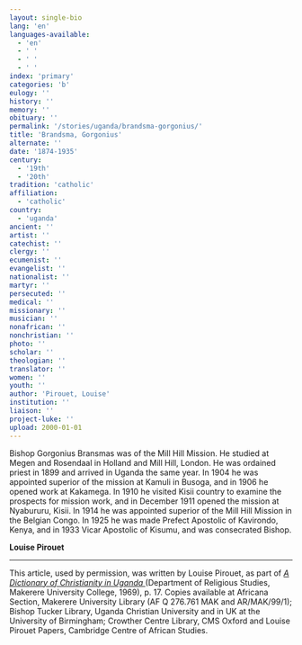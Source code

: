 ```yaml
---
layout: single-bio
lang: 'en'
languages-available:
  - 'en'
  - ' '
  - ' '
  - ' '
index: 'primary'
categories: 'b'
eulogy: ''
history: ''
memory: ''
obituary: ''
permalink: '/stories/uganda/brandsma-gorgonius/'
title: 'Brandsma, Gorgonius'
alternate: ''
date: '1874-1935'
century:
  - '19th'
  - '20th'
tradition: 'catholic'
affiliation:
  - 'catholic'
country:
  - 'uganda'
ancient: ''
artist: ''
catechist: ''
clergy: ''
ecumenist: ''
evangelist: ''
nationalist: ''
martyr: ''
persecuted: ''
medical: ''
missionary: ''
musician: ''
nonafrican: ''
nonchristian: ''
photo: ''
scholar: ''
theologian: ''
translator: ''
women: ''
youth: ''
author: 'Pirouet, Louise'
institution: ''
liaison: ''
project-luke: ''
upload: 2000-01-01
---
```



Bishop Gorgonius Bransmas was of the Mill Hill Mission. He studied at Megen and Rosendaal in Holland and Mill Hill, London. He was ordained priest in 1899 and arrived in Uganda the same year. In 1904 he was appointed superior of the mission at Kamuli in Busoga, and in 1906 he opened work at Kakamega. In 1910 he visited Kisii country to examine the prospects for mission work, and in December 1911 opened the mission at Nyabururu, Kisii. In 1914 he was appointed superior of the Mill Hill Mission in the Belgian Congo. In 1925 he was made Prefect Apostolic of Kavirondo, Kenya, and in 1933 Vicar Apostolic of Kisumu, and was consecrated Bishop.

**Louise Pirouet**

---

This article, used by permission, was written by Louise Pirouet, as part of *[A Dictionary of Christianity in Uganda ](pirouet-foreword.html)*(Department of Religious Studies, Makerere University College, 1969), p. 17. Copies available at Africana Section, Makerere University Library (AF Q 276.761 MAK and AR/MAK/99/1); Bishop Tucker Library, Uganda Christian University and in UK at the University of Birmingham; Crowther Centre Library, CMS Oxford and Louise Pirouet Papers, Cambridge Centre of African Studies.